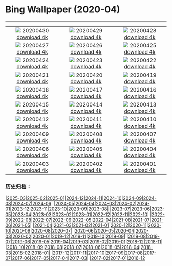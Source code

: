 # Bing Wallpaper (2020-04)
**************
| | | |
| :----: | :----: | :----: |
| ![](https://www.bing.com/th?id=OHR.ArcticRedpoll_EN-US5881398714_1920x1080.jpg) 20200430 [download 4k](https://www.bing.com/th?id=OHR.ArcticRedpoll_EN-US5881398714_UHD.jpg) | ![](https://www.bing.com/th?id=OHR.PalouseSpring_EN-US5686949948_1920x1080.jpg) 20200429 [download 4k](https://www.bing.com/th?id=OHR.PalouseSpring_EN-US5686949948_UHD.jpg) | ![](https://www.bing.com/th?id=OHR.SalisburyCathedral_EN-US5389036397_1920x1080.jpg) 20200428 [download 4k](https://www.bing.com/th?id=OHR.SalisburyCathedral_EN-US5389036397_UHD.jpg) |
| ![](https://www.bing.com/th?id=OHR.SouthAmericanTapir_EN-US5286179280_1920x1080.jpg) 20200427 [download 4k](https://www.bing.com/th?id=OHR.SouthAmericanTapir_EN-US5286179280_UHD.jpg) | ![](https://www.bing.com/th?id=OHR.RubySunset_EN-US0913610079_1920x1080.jpg) 20200426 [download 4k](https://www.bing.com/th?id=OHR.RubySunset_EN-US0913610079_UHD.jpg) | ![](https://www.bing.com/th?id=OHR.FalklandRockhoppers_EN-US0783607730_1920x1080.jpg) 20200425 [download 4k](https://www.bing.com/th?id=OHR.FalklandRockhoppers_EN-US0783607730_UHD.jpg) |
| ![](https://www.bing.com/th?id=OHR.MegellanicCloud_EN-US0392587311_1920x1080.jpg) 20200424 [download 4k](https://www.bing.com/th?id=OHR.MegellanicCloud_EN-US0392587311_UHD.jpg) | ![](https://www.bing.com/th?id=OHR.KingEider_EN-US7654847363_1920x1080.jpg) 20200423 [download 4k](https://www.bing.com/th?id=OHR.KingEider_EN-US7654847363_UHD.jpg) | ![](https://www.bing.com/th?id=OHR.KauriTree_EN-US7535687512_1920x1080.jpg) 20200422 [download 4k](https://www.bing.com/th?id=OHR.KauriTree_EN-US7535687512_UHD.jpg) |
| ![](https://www.bing.com/th?id=OHR.GPS_EN-US1004072291_1920x1080.jpg) 20200421 [download 4k](https://www.bing.com/th?id=OHR.GPS_EN-US1004072291_UHD.jpg) | ![](https://www.bing.com/th?id=OHR.GardenHolland_EN-US6082654561_1920x1080.jpg) 20200420 [download 4k](https://www.bing.com/th?id=OHR.GardenHolland_EN-US6082654561_UHD.jpg) | ![](https://www.bing.com/th?id=OHR.NeistPoint_EN-US7359967278_1920x1080.jpg) 20200419 [download 4k](https://www.bing.com/th?id=OHR.NeistPoint_EN-US7359967278_UHD.jpg) |
| ![](https://www.bing.com/th?id=OHR.VernalFalls_EN-US7280300409_1920x1080.jpg) 20200418 [download 4k](https://www.bing.com/th?id=OHR.VernalFalls_EN-US7280300409_UHD.jpg) | ![](https://www.bing.com/th?id=OHR.AlgonquinGrouse_EN-US8719024446_1920x1080.jpg) 20200417 [download 4k](https://www.bing.com/th?id=OHR.AlgonquinGrouse_EN-US8719024446_UHD.jpg) | ![](https://www.bing.com/th?id=OHR.NBNMSipapu_EN-US7081783490_1920x1080.jpg) 20200416 [download 4k](https://www.bing.com/th?id=OHR.NBNMSipapu_EN-US7081783490_UHD.jpg) |
| ![](https://www.bing.com/th?id=OHR.FataMorgana_EN-US6912310006_1920x1080.jpg) 20200415 [download 4k](https://www.bing.com/th?id=OHR.FataMorgana_EN-US6912310006_UHD.jpg) | ![](https://www.bing.com/th?id=OHR.BWFlipper_EN-US6781394552_1920x1080.jpg) 20200414 [download 4k](https://www.bing.com/th?id=OHR.BWFlipper_EN-US6781394552_UHD.jpg) | ![](https://www.bing.com/th?id=OHR.WatChaloem_EN-US6655091903_1920x1080.jpg) 20200413 [download 4k](https://www.bing.com/th?id=OHR.WatChaloem_EN-US6655091903_UHD.jpg) |
| ![](https://www.bing.com/th?id=OHR.EuropeanRabbitGreeting_EN-US6522640634_1920x1080.jpg) 20200412 [download 4k](https://www.bing.com/th?id=OHR.EuropeanRabbitGreeting_EN-US6522640634_UHD.jpg) | ![](https://www.bing.com/th?id=OHR.USSDRUM_EN-US6342955990_1920x1080.jpg) 20200411 [download 4k](https://www.bing.com/th?id=OHR.USSDRUM_EN-US6342955990_UHD.jpg) | ![](https://www.bing.com/th?id=OHR.SpiritSiblings_EN-US6114755924_1920x1080.jpg) 20200410 [download 4k](https://www.bing.com/th?id=OHR.SpiritSiblings_EN-US6114755924_UHD.jpg) |
| ![](https://www.bing.com/th?id=OHR.UnicornoftheSea_EN-US2782700254_1920x1080.jpg) 20200409 [download 4k](https://www.bing.com/th?id=OHR.UnicornoftheSea_EN-US2782700254_UHD.jpg) | ![](https://www.bing.com/th?id=OHR.SantoriniAerial_EN-US2668882319_1920x1080.jpg) 20200408 [download 4k](https://www.bing.com/th?id=OHR.SantoriniAerial_EN-US2668882319_UHD.jpg) | ![](https://www.bing.com/th?id=OHR.PinkMoon_EN-US2450317197_1920x1080.jpg) 20200407 [download 4k](https://www.bing.com/th?id=OHR.PinkMoon_EN-US2450317197_UHD.jpg) |
| ![](https://www.bing.com/th?id=OHR.CastleDay_EN-US2318801501_1920x1080.jpg) 20200406 [download 4k](https://www.bing.com/th?id=OHR.CastleDay_EN-US2318801501_UHD.jpg) | ![](https://www.bing.com/th?id=OHR.KissimmeeFrog_EN-US2219789542_1920x1080.jpg) 20200405 [download 4k](https://www.bing.com/th?id=OHR.KissimmeeFrog_EN-US2219789542_UHD.jpg) | ![](https://www.bing.com/th?id=OHR.Pronghorn_EN-US2087267252_1920x1080.jpg) 20200404 [download 4k](https://www.bing.com/th?id=OHR.Pronghorn_EN-US2087267252_UHD.jpg) |
| ![](https://www.bing.com/th?id=OHR.PlaceofRainbows_EN-US1936881347_1920x1080.jpg) 20200403 [download 4k](https://www.bing.com/th?id=OHR.PlaceofRainbows_EN-US1936881347_UHD.jpg) | ![](https://www.bing.com/th?id=OHR.PascuaFlorida_EN-US1819624171_1920x1080.jpg) 20200402 [download 4k](https://www.bing.com/th?id=OHR.PascuaFlorida_EN-US1819624171_UHD.jpg) | ![](https://www.bing.com/th?id=OHR.CensusDay_EN-US9512023842_1920x1080.jpg) 20200401 [download 4k](https://www.bing.com/th?id=OHR.CensusDay_EN-US9512023842_UHD.jpg) |

### 历史归档：

|[2025-03](bing/2025-03/2025-03.md)|[2025-02](bing/2025-02/2025-02.md)|[2025-01](bing/2025-01/2025-01.md)|[2024-12](bing/2024-12/2024-12.md)|[2024-11](bing/2024-11/2024-11.md)|[2024-10](bing/2024-10/2024-10.md)|[2024-09](bing/2024-09/2024-09.md)|[2024-08](bing/2024-08/2024-08.md)|[2024-07](bing/2024-07/2024-07.md)|[2024-06](bing/2024-06/2024-06.md)|
|[2024-05](bing/2024-05/2024-05.md)|[2024-04](bing/2024-04/2024-04.md)|[2024-03](bing/2024-03/2024-03.md)|[2024-02](bing/2024-02/2024-02.md)|[2024-01](bing/2024-01/2024-01.md)|[2023-12](bing/2023-12/2023-12.md)|[2023-11](bing/2023-11/2023-11.md)|[2023-10](bing/2023-10/2023-10.md)|[2023-09](bing/2023-09/2023-09.md)|[2023-08](bing/2023-08/2023-08.md)|
|[2023-07](bing/2023-07/2023-07.md)|[2023-06](bing/2023-06/2023-06.md)|[2023-05](bing/2023-05/2023-05.md)|[2023-04](bing/2023-04/2023-04.md)|[2023-03](bing/2023-03/2023-03.md)|[2023-02](bing/2023-02/2023-02.md)|[2023-01](bing/2023-01/2023-01.md)|[2022-12](bing/2022-12/2022-12.md)|[2022-11](bing/2022-11/2022-11.md)|[2022-10](bing/2022-10/2022-10.md)|
|[2022-09](bing/2022-09/2022-09.md)|[2022-08](bing/2022-08/2022-08.md)|[2022-07](bing/2022-07/2022-07.md)|[2022-06](bing/2022-06/2022-06.md)|[2022-05](bing/2022-05/2022-05.md)|[2022-04](bing/2022-04/2022-04.md)|[2021-08](bing/2021-08/2021-08.md)|[2021-07](bing/2021-07/2021-07.md)|[2021-06](bing/2021-06/2021-06.md)|[2021-05](bing/2021-05/2021-05.md)|
|[2021-04](bing/2021-04/2021-04.md)|[2021-03](bing/2021-03/2021-03.md)|[2021-02](bing/2021-02/2021-02.md)|[2021-01](bing/2021-01/2021-01.md)|[2020-12](bing/2020-12/2020-12.md)|[2020-11](bing/2020-11/2020-11.md)|[2020-10](bing/2020-10/2020-10.md)|[2020-09](bing/2020-09/2020-09.md)|[2020-08](bing/2020-08/2020-08.md)|[2020-07](bing/2020-07/2020-07.md)|
|[2020-06](bing/2020-06/2020-06.md)|[2020-05](bing/2020-05/2020-05.md)|[2020-04](bing/2020-04/2020-04.md)|[2020-03](bing/2020-03/2020-03.md)|[2020-02](bing/2020-02/2020-02.md)|[2020-01](bing/2020-01/2020-01.md)|[2019-12](bing/2019-12/2019-12.md)|[2019-11](bing/2019-11/2019-11.md)|[2019-10](bing/2019-10/2019-10.md)|[2019-09](bing/2019-09/2019-09.md)|
|[2019-08](bing/2019-08/2019-08.md)|[2019-07](bing/2019-07/2019-07.md)|[2019-06](bing/2019-06/2019-06.md)|[2019-05](bing/2019-05/2019-05.md)|[2019-04](bing/2019-04/2019-04.md)|[2019-03](bing/2019-03/2019-03.md)|[2019-02](bing/2019-02/2019-02.md)|[2019-01](bing/2019-01/2019-01.md)|[2018-12](bing/2018-12/2018-12.md)|[2018-11](bing/2018-11/2018-11.md)|
|[2018-10](bing/2018-10/2018-10.md)|[2018-09](bing/2018-09/2018-09.md)|[2018-08](bing/2018-08/2018-08.md)|[2018-07](bing/2018-07/2018-07.md)|[2018-06](bing/2018-06/2018-06.md)|[2018-05](bing/2018-05/2018-05.md)|[2018-04](bing/2018-04/2018-04.md)|[2018-03](bing/2018-03/2018-03.md)|[2018-02](bing/2018-02/2018-02.md)|[2018-01](bing/2018-01/2018-01.md)|
|[2017-12](bing/2017-12/2017-12.md)|[2017-11](bing/2017-11/2017-11.md)|[2017-10](bing/2017-10/2017-10.md)|[2017-09](bing/2017-09/2017-09.md)|[2017-08](bing/2017-08/2017-08.md)|[2017-07](bing/2017-07/2017-07.md)|[2017-06](bing/2017-06/2017-06.md)|[2017-05](bing/2017-05/2017-05.md)|[2017-04](bing/2017-04/2017-04.md)|[2017-03](bing/2017-03/2017-03.md)|
|[2017-02](bing/2017-02/2017-02.md)|[2017-01](bing/2017-01/2017-01.md)|[2016-12](bing/2016-12/2016-12.md)